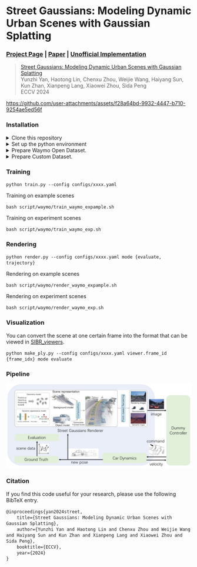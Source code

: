 # Street Gaussians: Modeling Dynamic Urban Scenes with Gaussian Splatting

### [Project Page](https://zju3dv.github.io/street_gaussians) | [Paper](https://arxiv.org/pdf/2401.01339.pdf) | [Unofficial Implementation](https://github.com/LightwheelAI/street-gaussians-ns)

> [Street Gaussians: Modeling Dynamic Urban Scenes with Gaussian Splatting](https://arxiv.org/abs/2401.01339)  
> Yunzhi Yan, Haotong Lin, Chenxu Zhou, Weijie Wang, Haiyang Sun, Kun Zhan, Xianpeng Lang, Xiaowei Zhou, Sida Peng  
> ECCV 2024


https://github.com/user-attachments/assets/f28a64bd-9932-4447-b710-9254ae5ed56f

### Installation
<details> <summary>Clone this repository</summary>

```
git clone https://github.com/zju3dv/street_gaussians.git
```
</details>

<details> <summary>Set up the python environment</summary>

```
# Set conda environment
conda create -n street-gaussian python=3.8
conda activate street-gaussian

# Install torch (corresponding to your CUDA version)
pip install torch==1.13.1+cu116 torchvision==0.14.1+cu116 torchaudio==0.13.1 --extra-index-url https://download.pytorch.org/whl/cu116

# Install requirements
pip install -r requirments.txt

# Install submodules
pip install ./submodules/diff-gaussian-rasterization
pip install ./submodules/simple-knn
pip install ./submodules/simple-waymo-open-dataset-reader
python script/test_gaussian_rasterization.py
```
</details>

<details> <summary>Prepare Waymo Open Dataset.</summary>

We provide the example scenes [here](https://drive.google.com/drive/folders/1ghpE_kBwqXiWgiSWAajByjPsmj1y0l1H). You can directly download the data and skip the following steps for a quick start.

#### Download the training and validation set of [Waymo Open Dataset](https://console.cloud.google.com/storage/browser/waymo_open_dataset_v_1_4_1/individual_files?pageState=(%22StorageObjectListTable%22:(%22f%22:%22%255B%255D%22))). 
We provide the split file following [EmerNeRF](https://emernerf.github.io/https://emernerf.github.io/). You can refer to [this document](https://github.com/NVlabs/EmerNeRF/blob/main/docs/NOTR.md) for download details. 
<!-- Please note that `val_dynamic.txt` specify scenes from the validation set, which means you may need to change the file source [here](https://github.com/NVlabs/EmerNeRF/blob/8c051d7cccbad3b52c7b11a519c971b8ead97e1a/datasets/download_waymo.py#L31). -->

#### Preprocess the data
Download the tracking predictions on validation set, We provide the processed results [here](https://drive.google.com/file/d/1bMDOMtZdyP3m8qY1Phb5Sr6Po-QWFIWk/view?usp=drive_link).


Preprocess the example scenes
```
python script/waymo/waymo_converter.py --root_dir TRAINING_SET_DIR --save_dir SAVE_DIR --split_file script/waymo/waymo_splits/demo.txt --segment_file script/waymo/waymo_splits/segment_list_train.txt
```

Preprocess the experiment scenes
```
python script/waymo/waymo_converter.py --root_dir VALIDATION_SET_DIR --save_dir SAVE_DIR --split_file script/waymo/waymo_splits/val_dynamic.txt --segment_file script/waymo/waymo_splits/segment_list_val.txt
--track_file TRACKER_PATH
```

Generating LiDAR depth
```
python script/waymo/generate_lidar_depth.py --datadir DATA_DIR
```

Generating sky mask

Install GroundingDINO following [this repo](https://github.com/IDEA-Research/GroundingDINO) and download SAM checkpoint from [this link](https://dl.fbaipublicfiles.com/segment_anything/sam_vit_h_4b8939.pth).

```
python script/waymo/generate_sky_mask.py --datadir DATA_DIR --sam_checkpoint SAM_CKPT
```


</details>

<details> <summary>Prepare Custom Dataset.</summary>
TODO
</details>
<!-- 
### Configuration
We build the configuration based on [3D Gaussian Splatting](https://github.com/graphdeco-inria/gaussian-splatting/blob/main/arguments/__init__.py). 
The parameters used are listed in `lib/config/config.py` with brief comments. -->

### Training
```
python train.py --config configs/xxxx.yaml
```

Training on example scenes
```
bash script/waymo/train_waymo_expample.sh
```

Training on experiment scenes
```
bash script/waymo/train_waymo_exp.sh
```

### Rendering
```
python render.py --config configs/xxxx.yaml mode {evaluate, trajectory}
```
Rendering on example scenes
```
bash script/waymo/render_waymo_expample.sh
```

Rendering on experiment scenes
```
bash script/waymo/render_waymo_exp.sh
```

### Visualization
You can convert the scene at one certain frame into the format that can be viewed in [SIBR_viewers](https://gitlab.inria.fr/sibr/sibr_core).
```
python make_ply.py --config configs/xxxx.yaml viewer.frame_id {frame_idx} mode evaluate
```


### Pipeline
![pipeline](images/pipeline.jpg)

### Citation

If you find this code useful for your research, please use the following BibTeX entry.

```
@inproceedings{yan2024street,
    title={Street Gaussians: Modeling Dynamic Urban Scenes with Gaussian Splatting}, 
    author={Yunzhi Yan and Haotong Lin and Chenxu Zhou and Weijie Wang and Haiyang Sun and Kun Zhan and Xianpeng Lang and Xiaowei Zhou and Sida Peng},
    booktitle={ECCV},
    year={2024}
}
```
